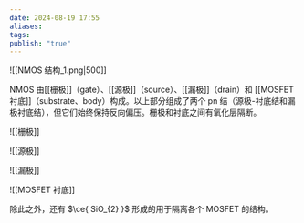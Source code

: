 ```yaml
---
date: 2024-08-19 17:55
aliases: 
tags: 
publish: "true"
---
```

![[NMOS 结构_1.png|500]]

NMOS 由[[栅极]]（gate）、[[源极]]（source）、[[漏极]]（drain）和 [[MOSFET 衬底]]（substrate、body）构成。以上部分组成了两个 pn 结（源极-衬底结和漏极衬底结），但它们始终保持反向偏压。栅极和衬底之间有氧化层隔断。

![[栅极]]

![[源极]]

![[漏极]]

![[MOSFET 衬底]]

除此之外，还有 $\ce{ SiO_{2} }$ 形成的用于隔离各个 MOSFET 的结构。